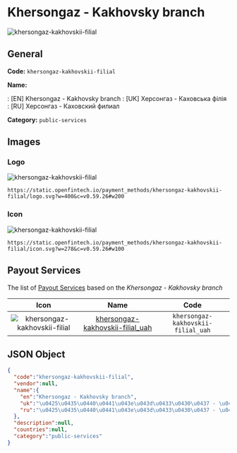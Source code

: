 
# Khersongaz - Kakhovsky branch 
![khersongaz-kakhovskii-filial](https://static.openfintech.io/payment_methods/khersongaz-kakhovskii-filial/logo.svg?w=400&c=v0.59.26#w200)  

## General 
**Code:** `khersongaz-kakhovskii-filial` 
 
**Name:** 
 
:	[EN] Khersongaz - Kakhovsky branch 
:	[UK] Херсонгаз - Каховська філія 
:	[RU] Херсонгаз - Каховский филиал 
 
**Category:** `public-services` 
 

## Images 

### Logo 
![khersongaz-kakhovskii-filial](https://static.openfintech.io/payment_methods/khersongaz-kakhovskii-filial/logo.svg?w=400&c=v0.59.26#w200)  

```
https://static.openfintech.io/payment_methods/khersongaz-kakhovskii-filial/logo.svg?w=400&c=v0.59.26#w200
```  

### Icon 
![khersongaz-kakhovskii-filial](https://static.openfintech.io/payment_methods/khersongaz-kakhovskii-filial/icon.svg?w=278&c=v0.59.26#w100)  

```
https://static.openfintech.io/payment_methods/khersongaz-kakhovskii-filial/icon.svg?w=278&c=v0.59.26#w100
```  

## Payout Services 
 
The list of [Payout Services](/payout-services/) based on the _Khersongaz - Kakhovsky branch_ 

|Icon|Name|Code| 
|:---:|:---:|:---:| 
|![khersongaz-kakhovskii-filial](https://static.openfintech.io/payout_methods/khersongaz-kakhovskii-filial/icon.png?w=278&c=v0.59.26#w40) |[khersongaz-kakhovskii-filial_uah](/payout-services/khersongaz-kakhovskii-filial_uah/)|`khersongaz-kakhovskii-filial_uah`| 
 

## JSON Object 

```json
{
  "code":"khersongaz-kakhovskii-filial",
  "vendor":null,
  "name":{
    "en":"Khersongaz - Kakhovsky branch",
    "uk":"\u0425\u0435\u0440\u0441\u043e\u043d\u0433\u0430\u0437 - \u041a\u0430\u0445\u043e\u0432\u0441\u044c\u043a\u0430 \u0444\u0456\u043b\u0456\u044f",
    "ru":"\u0425\u0435\u0440\u0441\u043e\u043d\u0433\u0430\u0437 - \u041a\u0430\u0445\u043e\u0432\u0441\u043a\u0438\u0439 \u0444\u0438\u043b\u0438\u0430\u043b"
  },
  "description":null,
  "countries":null,
  "category":"public-services"
}
```  
